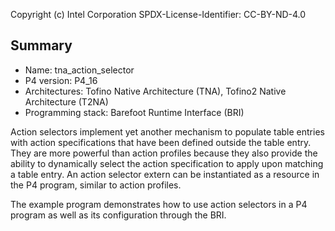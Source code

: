 
Copyright (c) Intel Corporation
SPDX-License-Identifier: CC-BY-ND-4.0


## Summary

* Name: tna_action_selector
* P4 version: P4_16
* Architectures: Tofino Native Architecture (TNA), Tofino2 Native Architecture (T2NA)
* Programming stack: Barefoot Runtime Interface (BRI)

Action selectors implement yet another mechanism to populate table entries with
action specifications that have been defined outside the table entry. They are
more powerful than action profiles because they also provide the ability to
dynamically select the action specification to apply upon matching a table
entry. An action selector extern can be instantiated as a resource in the P4
program, similar to action profiles. 

The example program demonstrates how to use action selectors in a P4 program
as well as its configuration through the BRI.
